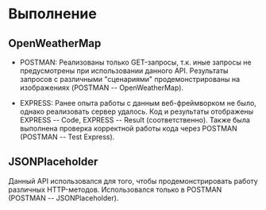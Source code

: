 # Выполнение 


## OpenWeatherMap

* POSTMAN: Реализованы только GET-запросы, т.к. иные запросы не предусмотрены при использовании данного API. Результаты запросов с различными "сценариями" продемонстрированы на изображениях (POSTMAN -- OpenWeatherMap).

* EXPRESS: Ранее опыта работы с данным веб-фреймворком не было, однако реализовать сервер удалось. Код и результаты отображены EXPRESS -- Code, EXPRESS -- Result (соответственно). Также была выполнена проверка корректной работы кода через POSTMAN (POSTMAN -- Test Express).

## JSONPlaceholder

Данный API использовался для того, чтобы продемонстрировать работу различных HTTP-методов. Использовался только в POSTMAN (POSTMAN -- JSONPlaceholder).

